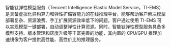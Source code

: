 智能钛弹性模型服务（Tencent Intelligence Elastic Model Service，TI-EMS）是具备虚拟化异构算力和弹性扩缩容能力的在线推理平台，能够帮助客户解决模型部署复杂、资源浪费、手工扩展资源效率低下的问题。客户通过使用 TI-EMS 可以实现模型一键部署，自动调整弹性计算资源。同时，智能钛弹性模型服务具备多模型支持、版本管理和灰度升级等丰富完善的功能，其内置的 CPU/GPU 推理加速镜像为客户提供高性能、高性价比的推理服务。   
